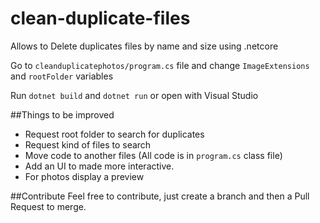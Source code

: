 # clean-duplicate-files
Allows to Delete duplicates files by name and size using .netcore

Go to `cleanduplicatephotos/program.cs` file and change `ImageExtensions` and `rootFolder` variables

Run `dotnet build` and `dotnet run` or open with Visual Studio

##Things to be improved
- Request root folder to search for duplicates
- Request kind of files to search
- Move code to another files (All code is in `program.cs` class file)
- Add an UI to made more interactive.
- For photos display a preview

##Contribute
Feel free to contribute, just create a branch and then a Pull Request to merge.
